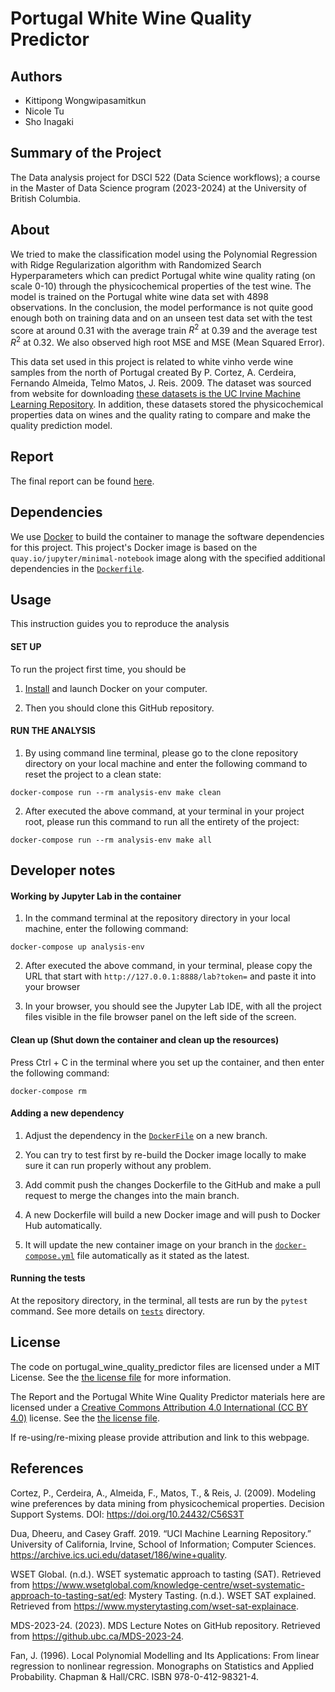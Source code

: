 # Portugal White Wine Quality Predictor


## Authors
- Kittipong Wongwipasamitkun
- Nicole Tu
- Sho Inagaki


## Summary of the Project
The Data analysis project for DSCI 522 (Data Science workflows); a course in the Master of Data Science program (2023-2024) at the University of British Columbia.


## About
We tried to make the classification model using the Polynomial Regression with Ridge Regularization algorithm with Randomized Search Hyperparameters which can predict Portugal white wine quality rating (on scale 0-10) through the physicochemical properties of the test wine. The model is trained on the Portugal white wine data set with 4898 observations. In the conclusion, the model performance is not quite good enough both on training data and on an unseen test data set with the test score at around 0.31 with the average train $R^2$ at 0.39 and the average test $R^2$  at 0.32. We also observed high root MSE and MSE (Mean Squared Error).

This data set used in this project is related to white vinho verde wine samples from the north of Portugal created By P. Cortez, A. Cerdeira, Fernando Almeida, Telmo Matos, J. Reis. 2009. The dataset was sourced from  website for downloading [these datasets is the UC Irvine Machine Learning Repository](https://archive.ics.uci.edu/dataset/186/wine+quality). In addition, these datasets stored the physicochemical properties data on wines and the quality rating to compare and make the quality prediction model.


## Report
The final report can be found [here](https://ubc-mds.github.io/portugal_white_wine_quality_predictor_py/portugal_white_wine_quality_predictor_report.html).


## Dependencies
We use [Docker](https://docker.com) to build the container to manage the software dependencies for this project. This project's Docker image is based on the `quay.io/jupyter/minimal-notebook` image along with the specified additional dependencies in the [`Dockerfile`](Dockerfile).


## Usage

This instruction guides you to reproduce the analysis

#### SET UP

To run the project first time, you should be  

1. [Install](https://www.docker.com/get-started/) and launch Docker on your computer.

2. Then you should clone this GitHub repository.


#### RUN THE ANALYSIS

1. By using command line terminal, please go to the clone repository directory on your local machine and enter the following command to reset the project to a clean state:

``` 
docker-compose run --rm analysis-env make clean
```

2. After executed the above command, at your terminal in your project root, please run this command to run all the entirety of the project:

``` 
docker-compose run --rm analysis-env make all
```

## Developer notes

#### Working by Jupyter Lab in the container

1. In the command terminal at the repository directory in your local machine, enter the following command:

``` 
docker-compose up analysis-env
```

2. After executed the above command, in your terminal, please copy the URL that start with ```http://127.0.0.1:8888/lab?token=``` and paste it into your browser

3. In your browser, you should see the Jupyter Lab IDE, with all the project files visible in the file browser panel on the left side of the screen.

#### Clean up (Shut down the container and clean up the resources)

Press Ctrl + C in the terminal where you set up the container, and then enter the following command:

``` 
docker-compose rm
```

#### Adding a new dependency

1. Adjust the dependency in the [`DockerFile`](Dockerfile) on a new branch.

2. You can try to test first by re-build the Docker image locally to make sure it can run properly without any problem.

3. Add commit push the changes Dockerfile to the GitHub and make a pull request to merge the changes into the main branch.

4. A new Dockerfile will build a new Docker image and will push to Docker Hub automatically.

5. It will update the new container image on your branch in the [`docker-compose.yml`](docker-compose.yml) file automatically as it stated as the latest.


#### Running the tests

At the repository directory, in the terminal, all tests are run by the `pytest` command. 
See more details on [`tests`](tests) directory.


## License
The code on portugal_wine_quality_predictor files are licensed under a MIT License. See the [the license file](LICENSE.md) for more information.

The Report and the Portugal White Wine Quality Predictor materials here are licensed under a [Creative Commons Attribution 4.0 International (CC BY 4.0)](https://creativecommons.org/licenses/by-nc-sa/4.0/) license. See the [the license file](LICENSE.md).

If re-using/re-mixing please provide attribution and link to this webpage.


## References
Cortez, P., Cerdeira, A., Almeida, F., Matos, T., & Reis, J. (2009). Modeling wine preferences by data mining from physicochemical properties. Decision Support Systems. DOI: https://doi.org/10.24432/C56S3T

Dua, Dheeru, and Casey Graff. 2019. “UCI Machine Learning Repository.” University of California, Irvine, School of Information; Computer Sciences. https://archive.ics.uci.edu/dataset/186/wine+quality.

WSET Global. (n.d.). WSET systematic approach to tasting (SAT). Retrieved from https://www.wsetglobal.com/knowledge-centre/wset-systematic-approach-to-tasting-sat/ed: Mystery Tasting. (n.d.). WSET SAT explained. Retrieved from https://www.mysterytasting.com/wset-sat-explainace.

MDS-2023-24. (2023). MDS Lecture Notes on GitHub repository. Retrieved from https://github.ubc.ca/MDS-2023-24.

Fan, J. (1996). Local Polynomial Modelling and Its Applications: From linear regression to nonlinear regression. Monographs on Statistics and Applied Probability. Chapman & Hall/CRC. ISBN 978-0-412-98321-4.
